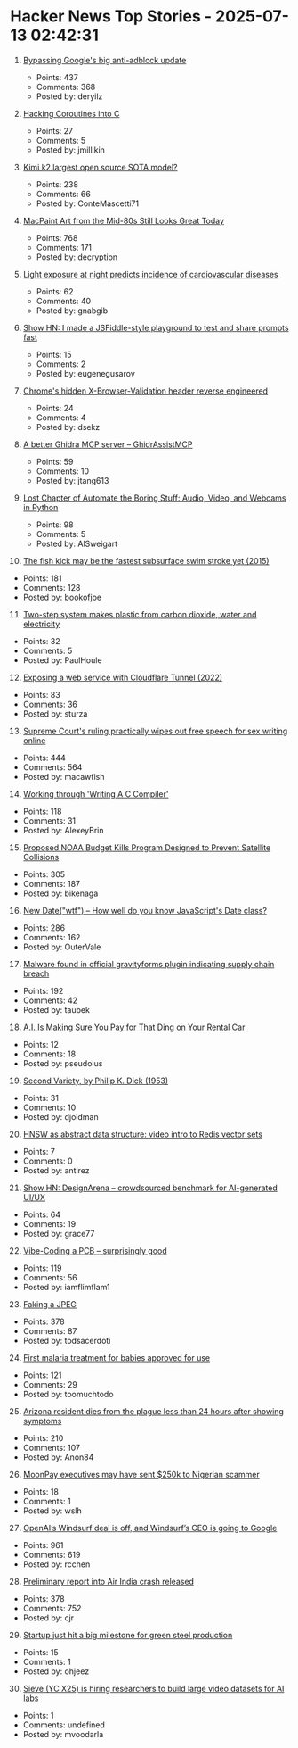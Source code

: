 # Hacker News Top Stories - 2025-07-13 02:42:31

1. [Bypassing Google's big anti-adblock update](https://0x44.xyz/blog/web-request-blocking/)
   - Points: 437
   - Comments: 368
   - Posted by: deryilz

2. [Hacking Coroutines into C](https://wiomoc.de/misc/posts/hacking_coroutines_into_c.html)
   - Points: 27
   - Comments: 5
   - Posted by: jmillikin

3. [Kimi k2 largest open source SOTA model?](https://github.com/MoonshotAI/Kimi-K2)
   - Points: 238
   - Comments: 66
   - Posted by: ConteMascetti71

4. [MacPaint Art from the Mid-80s Still Looks Great Today](https://blog.decryption.net.au/posts/macpaint.html)
   - Points: 768
   - Comments: 171
   - Posted by: decryption

5. [Light exposure at night predicts incidence of cardiovascular diseases](https://www.medrxiv.org/content/10.1101/2025.06.20.25329961v1)
   - Points: 62
   - Comments: 40
   - Posted by: gnabgib

6. [Show HN: I made a JSFiddle-style playground to test and share prompts fast](https://langfa.st/)
   - Points: 15
   - Comments: 2
   - Posted by: eugenegusarov

7. [Chrome's hidden X-Browser-Validation header reverse engineered](https://github.com/dsekz/chrome-x-browser-validation-header)
   - Points: 24
   - Comments: 4
   - Posted by: dsekz

8. [A better Ghidra MCP server – GhidrAssistMCP](https://github.com/jtang613/GhidrAssistMCP)
   - Points: 59
   - Comments: 10
   - Posted by: jtang613

9. [Lost Chapter of Automate the Boring Stuff: Audio, Video, and Webcams in Python](https://inventwithpython.com/blog/lost-av-chapter.html)
   - Points: 98
   - Comments: 5
   - Posted by: AlSweigart

10. [The fish kick may be the fastest subsurface swim stroke yet (2015)](https://nautil.us/is-this-new-swim-stroke-the-fastest-yet-235511/)
   - Points: 181
   - Comments: 128
   - Posted by: bookofjoe

11. [Two-step system makes plastic from carbon dioxide, water and electricity](https://phys.org/news/2025-06-plastic-carbon-dioxide-electricity.html)
   - Points: 32
   - Comments: 5
   - Posted by: PaulHoule

12. [Exposing a web service with Cloudflare Tunnel (2022)](https://erisa.dev/exposing-a-web-service-with-cloudflare-tunnel/)
   - Points: 83
   - Comments: 36
   - Posted by: sturza

13. [Supreme Court's ruling practically wipes out free speech for sex writing online](https://ellsberg.substack.com/p/free-speech)
   - Points: 444
   - Comments: 564
   - Posted by: macawfish

14. [Working through 'Writing A C Compiler'](https://jollygoodsw.wordpress.com/2025/03/13/working-through-writing-a-c-compiler/)
   - Points: 118
   - Comments: 31
   - Posted by: AlexeyBrin

15. [Proposed NOAA Budget Kills Program Designed to Prevent Satellite Collisions](https://skyandtelescope.org/astronomy-news/proposed-noaa-budget-kills-program-to-prevent-satellite-collisions/)
   - Points: 305
   - Comments: 187
   - Posted by: bikenaga

16. [New Date("wtf") – How well do you know JavaScript's Date class?](https://jsdate.wtf)
   - Points: 286
   - Comments: 162
   - Posted by: OuterVale

17. [Malware found in official gravityforms plugin indicating supply chain breach](https://patchstack.com/articles/critical-malware-found-in-gravityforms-official-plugin-site/)
   - Points: 192
   - Comments: 42
   - Posted by: taubek

18. [A.I. Is Making Sure You Pay for That Ding on Your Rental Car](https://www.nytimes.com/2025/07/09/travel/rental-car-ai-scanner-hertz.html)
   - Points: 12
   - Comments: 18
   - Posted by: pseudolus

19. [Second Variety, by Philip K. Dick (1953)](https://www.gutenberg.org/files/32032/32032-h/32032-h.htm)
   - Points: 31
   - Comments: 10
   - Posted by: djoldman

20. [HNSW as abstract data structure: video intro to Redis vector sets](https://www.youtube.com/watch?v=kVApsFUeuEA)
   - Points: 7
   - Comments: 0
   - Posted by: antirez

21. [Show HN: DesignArena – crowdsourced benchmark for AI-generated UI/UX](https://www.designarena.ai/)
   - Points: 64
   - Comments: 19
   - Posted by: grace77

22. [Vibe-Coding a PCB – surprisingly good](https://atomic14.substack.com/p/vibe-coding-a-pcb-surprisingly-good)
   - Points: 119
   - Comments: 56
   - Posted by: iamflimflam1

23. [Faking a JPEG](https://www.ty-penguin.org.uk/~auj/blog/2025/03/25/fake-jpeg/)
   - Points: 378
   - Comments: 87
   - Posted by: todsacerdoti

24. [First malaria treatment for babies approved for use](https://www.bbc.com/news/articles/c89e872jdjxo)
   - Points: 121
   - Comments: 29
   - Posted by: toomuchtodo

25. [Arizona resident dies from the plague less than 24 hours after showing symptoms](https://www.independent.co.uk/news/health/arizona-plague-death-cases-b2787325.html)
   - Points: 210
   - Comments: 107
   - Posted by: Anon84

26. [MoonPay executives may have sent $250k to Nigerian scammer](https://www.theblock.co/post/362339/moonpay-executives-may-have-sent-250000-to-nigerian-scammer-doj-filing-suggests)
   - Points: 18
   - Comments: 1
   - Posted by: wslh

27. [OpenAI’s Windsurf deal is off, and Windsurf’s CEO is going to Google](https://www.theverge.com/openai/705999/google-windsurf-ceo-openai)
   - Points: 961
   - Comments: 619
   - Posted by: rcchen

28. [Preliminary report into Air India crash released](https://www.bbc.co.uk/news/live/cx20p2x9093t)
   - Points: 378
   - Comments: 752
   - Posted by: cjr

29. [Startup just hit a big milestone for green steel production](https://www.technologyreview.com/2025/03/12/1113130/green-steel-boston-metal/)
   - Points: 15
   - Comments: 1
   - Posted by: ohjeez

30. [Sieve (YC X25) is hiring researchers to build large video datasets for AI labs](https://sievedata.com/about/jobs)
   - Points: 1
   - Comments: undefined
   - Posted by: mvoodarla

